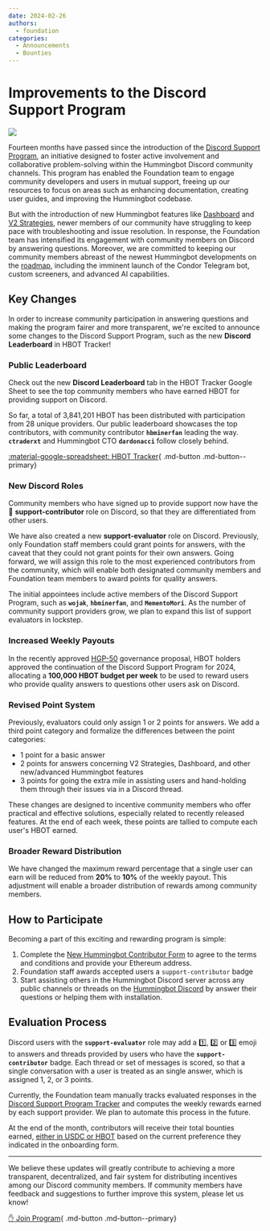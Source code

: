 ```yaml
---
date: 2024-02-26
authors:
  - foundation
categories:
  - Announcements
  - Bounties
---
```


# Improvements to the Discord Support Program

![](cover.webp)

Fourteen months have passed since the introduction of the [Discord Support Program](https://snapshot.org/#/hbot-ip.eth/proposal/0x588779179d0229db7de2de9e231f3baafb1fcdbde16bcc93bf34b65280e36a1a), an initiative designed to foster active involvement and collaborative problem-solving within the Hummingbot Discord community channels. This program has enabled the Foundation team to engage community developers and users in mutual support, freeing up our resources to focus on areas such as enhancing documentation, creating user guides, and improving the Hummingbot codebase.

But with the introduction of new Hummingbot features like [Dashboard](https://github.com/hummingbot/dashboard) and [V2 Strategies](/v2-strategies/), newer members of our community have struggling to keep pace with troubleshooting and issue resolution. In response, the Foundation team has intensified its engagement with community members on Discord by answering questions. Moreover, we are committed to keeping our community members abreast of the newest Hummingbot developments on the [roadmap](/blog/hummingbot-2024-technical-roadmap-innovating-for-the-future/), including the imminent launch of the Condor Telegram bot, custom screeners, and advanced AI capabilities.

## Key Changes

In order to increase community participation in answering questions and making the program fairer and more transparent, we're excited to announce some changes to the Discord Support Program, such as the new **Discord Leaderboard** in HBOT Tracker!

<!-- more -->


### Public Leaderboard

Check out the new **Discord Leaderboard** tab in the HBOT Tracker Google Sheet to see the top community members who have earned HBOT for providing support on Discord.

So far, a total of 3,841,201 HBOT has been distributed with participation from 28 unique providers. Our public leaderboard showcases the top contributors, with community contributor **`hbminerfan`** leading the way. **`ctraderxt`** and Hummingbot CTO **`dardonacci`** follow closely behind.

[:material-google-spreadsheet: HBOT Tracker](https://docs.google.com/spreadsheets/d/1mI1evL-_BNbQtLL_gvblPJoYmnOm4zV0prSgo-7Klz8/edit?usp=sharing){ .md-button .md-button--primary}


### New Discord Roles

Community members who have signed up to provide support now have the 👋 **support-contributor** role on Discord, so that they are differentiated from other users.

We have also created a new **support-evaluator** role on Discord. Previously, only Foundation staff members could grant points for answers, with the caveat that they could not grant points for their own answers. Going forward, we will assign this role to the most experienced contributors from the community, which will enable both designated community members and Foundation team members to award points for quality answers.

The initial appointees include active members of the Discord Support Program, such as **`wojak`**, **`hbminerfan`**, and **`MementoMori`**. As the number of community support providers grow, we plan to expand this list of support evaluators in lockstep.

### Increased Weekly Payouts

In the recently approved [HGP-50](https://snapshot.org/#/hbot.eth/proposal/0xc13f3b9fdaded22d1ce0b5528c9146fb2a762c41deed88e6c64e798465414738) governance proposal, HBOT holders approved the continuation of the Discord Support Program for 2024, allocating a **100,000 HBOT budget per week** to be used to reward users who provide quality answers to questions other users ask on Discord.

### Revised Point System

Previously, evaluators could only assign 1 or 2 points for answers. We add a third point category and formalize the differences between the point categories:

  - 1 point for a basic answer
  - 2 points for answers concerning V2 Strategies, Dashboard, and other new/advanced Hummingbot features
  - 3 points for going the extra mile in assisting users and hand-holding them through their issues via in a Discord thread.

These changes are designed to incentive community members who offer practical and effective solutions, especially related to recently released features. At the end of each week, these points are tallied to compute each user's HBOT earned.

### Broader Reward Distribution

We have changed the maximum reward percentage that a single user can earn will be reduced from **20%** to **10%** of the weekly payout. This adjustment will enable a broader distribution of rewards among community members.

## How to Participate

Becoming a part of this exciting and rewarding program is simple:

1. Complete the [New Hummingbot Contributor Form](https://forms.gle/9jcm45HvU2XsBsm49) to agree to the terms and conditions and provide your Ethereum address.
2. Foundation staff awards accepted users a `support-contributor` badge
3. Start assisting others in the Hummingbot Discord server across any public channels or threads on the [Hummingbot Discord](https://discord.gg/hummingbot) by answer their questions or helping them with installation.

## Evaluation Process

Discord users with the **`support-evaluator`** role may add a 1️⃣, 2️⃣ or 3️⃣ emoji to answers and threads provided by users who have the **`support-contributor`** badge. Each thread or set of messages is scored, so that a single conversation with a user is treated as an single answer, which is assigned 1, 2, or 3 points.

Currently, the Foundation team manually tracks evaluated responses in the [Discord Support Program Tracker](https://docs.google.com/spreadsheets/d/1mI1evL-_BNbQtLL_gvblPJoYmnOm4zV0prSgo-7Klz8/edit?usp=sharing) and computes the weekly rewards earned by each support provider. We plan to automate this process in the future.

At the end of the month, contributors will receive their total bounties earned, [either in USDC or HBOT](../launching-usdc-payouts-for-bounty-recipients/index.md) based on the current preference they indicated in the onboarding form.

---

We believe these updates will greatly contribute to achieving a more transparent, decentralized, and fair system for distributing incentives among our Discord community members. If community members have feedback and suggestions to further improve this system, please let us know!

[:raised_hand: Join Program](https://forms.gle/9jcm45HvU2XsBsm49){ .md-button .md-button--primary}
